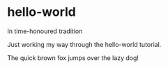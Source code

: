 # hello-world
In time-honoured tradition

Just working my way through the hello-world tutorial.

The quick brown fox jumps over the lazy dog!
